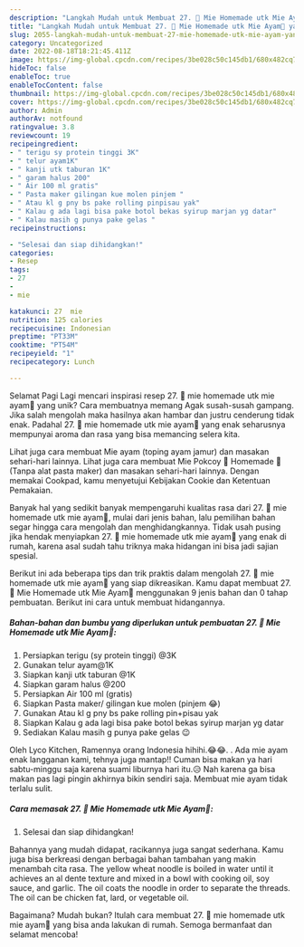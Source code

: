 ```yaml
---
description: "Langkah Mudah untuk Membuat 27. 🍜 Mie Homemade utk Mie Ayam🍜 yang Enak, Lezat"
title: "Langkah Mudah untuk Membuat 27. 🍜 Mie Homemade utk Mie Ayam🍜 yang Enak, Lezat"
slug: 2055-langkah-mudah-untuk-membuat-27-mie-homemade-utk-mie-ayam-yang-enak-lezat
category: Uncategorized
date: 2022-08-18T18:21:45.411Z
image: https://img-global.cpcdn.com/recipes/3be028c50c145db1/680x482cq70/27-mie-homemade-utk-mie-ayam-foto-resep-utama.jpg
hideToc: false
enableToc: true
enableTocContent: false
thumbnail: https://img-global.cpcdn.com/recipes/3be028c50c145db1/680x482cq70/27-mie-homemade-utk-mie-ayam-foto-resep-utama.jpg
cover: https://img-global.cpcdn.com/recipes/3be028c50c145db1/680x482cq70/27-mie-homemade-utk-mie-ayam-foto-resep-utama.jpg
author: Admin
authorAv: notfound
ratingvalue: 3.8
reviewcount: 19
recipeingredient:
- " terigu sy protein tinggi 3K"
- " telur ayam1K"
- " kanji utk taburan 1K"
- " garam halus 200"
- " Air 100 ml gratis"
- " Pasta maker gilingan kue molen pinjem "
- " Atau kl g pny bs pake rolling pinpisau yak"
- " Kalau g ada lagi bisa pake botol bekas syirup marjan yg datar"
- " Kalau masih g punya pake gelas "
recipeinstructions:

- "Selesai dan siap dihidangkan!"
categories:
- Resep
tags:
- 27
- 
- mie

katakunci: 27  mie 
nutrition: 125 calories
recipecuisine: Indonesian
preptime: "PT33M"
cooktime: "PT54M"
recipeyield: "1"
recipecategory: Lunch

---
```



Selamat Pagi Lagi mencari inspirasi resep 27. 🍜 mie homemade utk mie ayam🍜 yang unik? Cara membuatnya memang Agak susah-susah gampang. Jika salah mengolah maka hasilnya akan hambar dan justru cenderung tidak enak. Padahal 27. 🍜 mie homemade utk mie ayam🍜 yang enak seharusnya mempunyai aroma dan rasa yang bisa memancing selera kita.


Lihat juga cara membuat Mie ayam (toping ayam jamur) dan masakan sehari-hari lainnya. Lihat juga cara membuat Mie Pokcoy 🌿 Homemade 🍜 (Tanpa alat pasta maker) dan masakan sehari-hari lainnya. Dengan memakai Cookpad, kamu menyetujui Kebijakan Cookie dan Ketentuan Pemakaian.

Banyak hal yang sedikit banyak mempengaruhi kualitas rasa dari 27. 🍜 mie homemade utk mie ayam🍜, mulai dari jenis bahan, lalu pemilihan bahan segar hingga cara mengolah dan menghidangkannya. Tidak usah pusing jika hendak menyiapkan 27. 🍜 mie homemade utk mie ayam🍜 yang enak di rumah, karena asal sudah tahu triknya maka hidangan ini bisa jadi sajian spesial.


Berikut ini ada beberapa tips dan trik praktis dalam mengolah 27. 🍜 mie homemade utk mie ayam🍜 yang siap dikreasikan. Kamu dapat membuat 27. 🍜 Mie Homemade utk Mie Ayam🍜 menggunakan 9 jenis bahan dan 0 tahap pembuatan. Berikut ini cara untuk membuat hidangannya.

<!--inarticleads1-->

##### Bahan-bahan dan bumbu yang diperlukan untuk pembuatan 27. 🍜 Mie Homemade utk Mie Ayam🍜:

1. Persiapkan  terigu (sy protein tinggi) @3K
1. Gunakan  telur ayam@1K
1. Siapkan  kanji utk taburan @1K
1. Siapkan  garam halus @200
1. Persiapkan  Air 100 ml (gratis)
1. Siapkan  Pasta maker/ gilingan kue molen (pinjem 😂)
1. Gunakan  Atau kl g pny bs pake rolling pin+pisau yak
1. Siapkan  Kalau g ada lagi bisa pake botol bekas syirup marjan yg datar
1. Sediakan  Kalau masih g punya pake gelas 😉


Oleh Lyco Kitchen, Ramennya orang Indonesia hihihi.😂😂. . Ada mie ayam enak langganan kami, tehnya juga mantap!! Cuman bisa makan ya hari sabtu-minggu saja karena suami liburnya hari itu.😥 Nah karena ga bisa makan pas lagi pingin akhirnya bikin sendiri saja. Membuat mie ayam tidak terlalu sulit. 

<!--inarticleads2-->

##### Cara memasak 27. 🍜 Mie Homemade utk Mie Ayam🍜:


1. Selesai dan siap dihidangkan!

Bahannya yang mudah didapat, racikannya juga sangat sederhana. Kamu juga bisa berkreasi dengan berbagai bahan tambahan yang makin menambah cita rasa. The yellow wheat noodle is boiled in water until it achieves an al dente texture and mixed in a bowl with cooking oil, soy sauce, and garlic. The oil coats the noodle in order to separate the threads. The oil can be chicken fat, lard, or vegetable oil. 

Bagaimana? Mudah bukan? Itulah cara membuat 27. 🍜 mie homemade utk mie ayam🍜 yang bisa anda lakukan di rumah. Semoga bermanfaat dan selamat mencoba!
